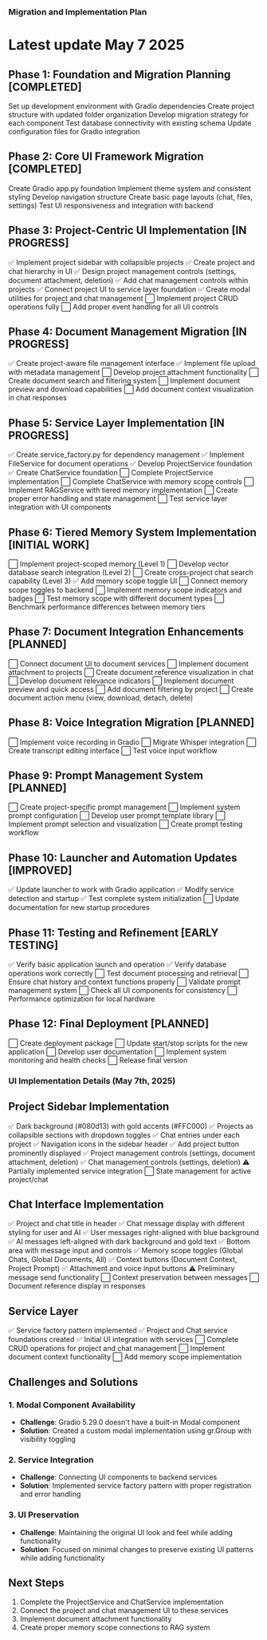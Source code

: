 ### Migration and Implementation Plan ###

# Latest update May 7 2025

## Phase 1: Foundation and Migration Planning [COMPLETED]

Set up development environment with Gradio dependencies
Create project structure with updated folder organization
Develop migration strategy for each component
Test database connectivity with existing schema
Update configuration files for Gradio integration

## Phase 2: Core UI Framework Migration [COMPLETED]

Create Gradio app.py foundation
Implement theme system and consistent styling
Develop navigation structure
Create basic page layouts (chat, files, settings)
Test UI responsiveness and integration with backend

## Phase 3: Project-Centric UI Implementation [IN PROGRESS]

✅ Implement project sidebar with collapsible projects
✅ Create project and chat hierarchy in UI
✅ Design project management controls (settings, document attachment, deletion)
✅ Add chat management controls within projects
✅ Connect project UI to service layer foundation
✅ Create modal utilities for project and chat management
⬜ Implement project CRUD operations fully
⬜ Add proper event handling for all UI controls

## Phase 4: Document Management Migration [IN PROGRESS]

✅ Create project-aware file management interface
✅ Implement file upload with metadata management
⬜ Develop project attachment functionality
⬜ Create document search and filtering system
⬜ Implement document preview and download capabilities
⬜ Add document context visualization in chat responses

## Phase 5: Service Layer Implementation [IN PROGRESS]

✅ Create service_factory.py for dependency management
✅ Implement FileService for document operations
✅ Develop ProjectService foundation
✅ Create ChatService foundation
⬜ Complete ProjectService implementation
⬜ Complete ChatService with memory scope controls
⬜ Implement RAGService with tiered memory implementation
⬜ Create proper error handling and state management
⬜ Test service layer integration with UI components

## Phase 6: Tiered Memory System Implementation [INITIAL WORK]

⬜ Implement project-scoped memory (Level 1)
⬜ Develop vector database search integration (Level 2)
⬜ Create cross-project chat search capability (Level 3)
✅ Add memory scope toggle UI
⬜ Connect memory scope toggles to backend
⬜ Implement memory scope indicators and badges
⬜ Test memory scope with different document types
⬜ Benchmark performance differences between memory tiers

## Phase 7: Document Integration Enhancements [PLANNED]

⬜ Connect document UI to document services
⬜ Implement document attachment to projects
⬜ Create document reference visualization in chat
⬜ Develop document relevance indicators
⬜ Implement document preview and quick access
⬜ Add document filtering by project
⬜ Create document action menu (view, download, detach, delete)

## Phase 8: Voice Integration Migration [PLANNED]

⬜ Implement voice recording in Gradio
⬜ Migrate Whisper integration
⬜ Create transcript editing interface
⬜ Test voice input workflow

## Phase 9: Prompt Management System [PLANNED]

⬜ Create project-specific prompt management
⬜ Implement system prompt configuration
⬜ Develop user prompt template library
⬜ Implement prompt selection and visualization
⬜ Create prompt testing workflow

## Phase 10: Launcher and Automation Updates [IMPROVED]

✅ Update launcher to work with Gradio application
✅ Modify service detection and startup
✅ Test complete system initialization
⬜ Update documentation for new startup procedures

## Phase 11: Testing and Refinement [EARLY TESTING]

✅ Verify basic application launch and operation
✅ Verify database operations work correctly
⬜ Test document processing and retrieval
⬜ Ensure chat history and context functions properly
⬜ Validate prompt management system
⬜ Check all UI components for consistency
⬜ Performance optimization for local hardware

## Phase 12: Final Deployment [PLANNED]

⬜ Create deployment package
⬜ Update start/stop scripts for the new application
⬜ Develop user documentation
⬜ Implement system monitoring and health checks
⬜ Release final version

### UI Implementation Details (May 7th, 2025)

## Project Sidebar Implementation

✅ Dark background (#080d13) with gold accents (#FFC000)
✅ Projects as collapsible sections with dropdown toggles
✅ Chat entries under each project
✅ Navigation icons in the sidebar header
✅ Add project button prominently displayed
✅ Project management controls (settings, document attachment, deletion)
✅ Chat management controls (settings, deletion)
⚠️ Partially implemented service integration
⬜ State management for active project/chat

## Chat Interface Implementation

✅ Project and chat title in header
✅ Chat message display with different styling for user and AI
✅ User messages right-aligned with blue background
✅ AI messages left-aligned with dark background and gold text
✅ Bottom area with message input and controls
✅ Memory scope toggles (Global Chats, Global Documents, All)
✅ Context buttons (Document Context, Project Prompt)
✅ Attachment and voice input buttons
⚠️ Preliminary message send functionality 
⬜ Context preservation between messages
⬜ Document reference display in responses

## Service Layer

✅ Service factory pattern implemented
✅ Project and Chat service foundations created
✅ Initial UI integration with services
⬜ Complete CRUD operations for project and chat management
⬜ Implement document context functionality
⬜ Add memory scope implementation

## Challenges and Solutions

### 1. Modal Component Availability
- **Challenge**: Gradio 5.29.0 doesn't have a built-in Modal component
- **Solution**: Created a custom modal implementation using gr.Group with visibility toggling

### 2. Service Integration
- **Challenge**: Connecting UI components to backend services
- **Solution**: Implemented service factory pattern with proper registration and error handling

### 3. UI Preservation
- **Challenge**: Maintaining the original UI look and feel while adding functionality
- **Solution**: Focused on minimal changes to preserve existing UI patterns while adding functionality

## Next Steps

1. Complete the ProjectService and ChatService implementation
2. Connect the project and chat management UI to these services
3. Implement document attachment functionality
4. Create proper memory scope connections to RAG system